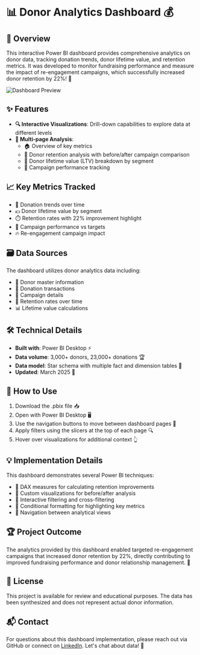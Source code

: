 # 📊 Donor Analytics Dashboard 💰

## 🌟 Overview
This interactive Power BI dashboard provides comprehensive analytics on donor data, tracking donation trends, donor lifetime value, and retention metrics. It was developed to monitor fundraising performance and measure the impact of re-engagement campaigns, which successfully increased donor retention by 22%! 🚀

![Dashboard Preview](dashboard_preview.png)

## ✨ Features
- **🔍 Interactive Visualizations**: Drill-down capabilities to explore data at different levels
- **📑 Multi-page Analysis**: 
  - 🏠 Overview of key metrics
  - 🔄 Donor retention analysis with before/after campaign comparison
  - 💎 Donor lifetime value (LTV) breakdown by segment
  - 🎯 Campaign performance tracking

## 📈 Key Metrics Tracked
- 📆 Donation trends over time
- 💵 Donor lifetime value by segment
- ⏱️ Retention rates with 22% improvement highlight
- 🏁 Campaign performance vs targets
- 🔥 Re-engagement campaign impact

## 🗃️ Data Sources
The dashboard utilizes donor analytics data including:
- 👤 Donor master information
- 💸 Donation transactions
- 📣 Campaign details
- 🔁 Retention rates over time
- 📊 Lifetime value calculations

## 🛠️ Technical Details
- **Built with**: Power BI Desktop ⚡
- **Data volume**: 3,000+ donors, 23,000+ donations 🏆
- **Data model**: Star schema with multiple fact and dimension tables 🌟
- **Updated**: March 2025 📅

## 🚀 How to Use
1. Download the .pbix file 📥
2. Open with Power BI Desktop 🖥️
3. Use the navigation buttons to move between dashboard pages 🔄
4. Apply filters using the slicers at the top of each page 🔍
5. Hover over visualizations for additional context 👆

## 💡 Implementation Details
This dashboard demonstrates several Power BI techniques:
- 🧮 DAX measures for calculating retention improvements
- 🎨 Custom visualizations for before/after analysis
- 🔄 Interactive filtering and cross-filtering
- 🌈 Conditional formatting for highlighting key metrics
- 🧭 Navigation between analytical views

## 🏆 Project Outcome
The analytics provided by this dashboard enabled targeted re-engagement campaigns that increased donor retention by 22%, directly contributing to improved fundraising performance and donor relationship management. 🎉

## 📜 License
This project is available for review and educational purposes. The data has been synthesized and does not represent actual donor information.

## 📬 Contact
For questions about this dashboard implementation, please reach out via GitHub or connect on [LinkedIn](your-linkedin-profile). Let's chat about data! 💬
